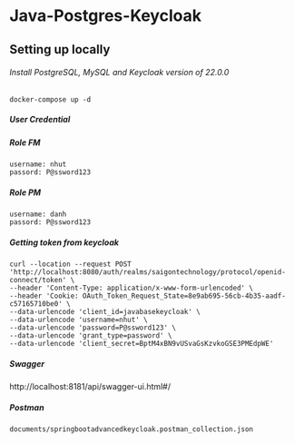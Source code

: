 # Java-Postgres-Keycloak
## Setting up locally
###### Install PostgreSQL, MySQL and Keycloak version of 22.0.0
```
docker-compose up -d
```
##### User Credential
##### Role FM
```
username: nhut
passord: P@ssword123
```
##### Role PM
```
username: danh
passord: P@ssword123
```
##### Getting token from keycloak
```
curl --location --request POST 'http://localhost:8080/auth/realms/saigontechnology/protocol/openid-connect/token' \
--header 'Content-Type: application/x-www-form-urlencoded' \
--header 'Cookie: OAuth_Token_Request_State=8e9ab695-56cb-4b35-aadf-c57165710be0' \
--data-urlencode 'client_id=javabasekeycloak' \
--data-urlencode 'username=nhut' \
--data-urlencode 'password=P@ssword123' \
--data-urlencode 'grant_type=password' \
--data-urlencode 'client_secret=BptM4xBN9vUSvaGsKzvkoGSE3PMEdpWE'
```
##### Swagger
http://localhost:8181/api/swagger-ui.html#/
##### Postman
```
documents/springbootadvancedkeycloak.postman_collection.json
```